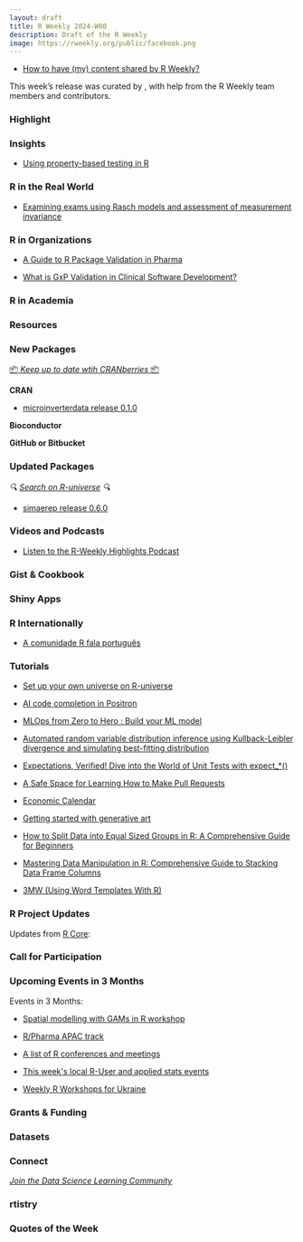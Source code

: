 ```yaml
---
layout: draft
title: R Weekly 2024-W00
description: Draft of the R Weekly
image: https://rweekly.org/public/facebook.png
---
```


+ [How to have (my) content shared by R Weekly?](https://github.com/rweekly/rweekly.org#how-to-have-my-content-shared-by-r-weekly)

This week’s release was curated by [](), with help from the R Weekly team members and contributors.

### Highlight

### Insights

+ [Using property-based testing in R](https://www.etiennebacher.com/posts/2024-10-01-using-property-testing-in-r/)

### R in the Real World

+ [Examining exams using Rasch models and assessment of measurement invariance](https://www.zeileis.org/news/exams/)


### R in Organizations

+ [A Guide to R Package Validation in Pharma](https://www.appsilon.com/post/r-package-validation-in-pharma)

+ [What is GxP Validation in Clinical Software Development?](https://www.appsilon.com/post/gxp-validation-in-clinical-software-development)


### R in Academia

### Resources

### New Packages

<!-- <p class="added-hostname"><a href="https://rweekly.org/live" target="_blank" class="externalLink">📦 <i>Go Live for More New Pkgs</i> 📦</a></p> -->
<p class="added-hostname"><a href="https://dirk.eddelbuettel.com/cranberries/cran/new/" target="_blank" class="externalLink">📦 <i>Keep up to date wtih CRANberries</i> 📦</a></p>

**CRAN**

+ [microinverterdata release 0.1.0](https://camembr.github.io/microinverterdata/)

**Bioconductor**

**GitHub or Bitbucket**

### Updated Packages

<i>🔍 [Search on R-universe](https://r-universe.dev/search/) 🔍</i>

+ [simaerep release 0.6.0](https://www.datisticsblog.com/2024/09/simaerep-v0.6.0/)


### Videos and Podcasts

+ [Listen to the R-Weekly Highlights Podcast](https://serve.podhome.fm/r-weekly-highlights)

### Gist & Cookbook

### Shiny Apps

### R Internationally

+ [A comunidade R fala português](https://ropensci.org/commcalls/translation-portuguese/)

### Tutorials

+ [Set up your own universe on R-universe](https://docs.r-universe.dev/publish/set-up.html)

+ [AI code completion in Positron](https://blog.stephenturner.us/p/ai-code-completion-in-positron)

+ [MLOps from Zero to Hero : Build your ML model](https://blog.thaink2.com/posts/mlops%20end%20to%20end%20part%2001/)

* [Automated random variable distribution inference using Kullback-Leibler divergence and simulating best-fitting distribution](https://thierrymoudiki.github.io/blog/2024/10/02/r/fitdistr)

+ [Expectations, Verified! Dive into the World of Unit Tests with expect\_\*()](https://rtask.thinkr.fr/expectations-verified-dive-into-the-world-of-unit-tests-with-expect_/)

* [A Safe Space for Learning How to Make Pull Requests](https://jcarroll.com.au/2024/10/01/a-safe-space-for-learning-how-to-make-pull-requests/)

+ [Economic Calendar](https://datawookie.dev/blog/2024/10/economic-calendar/)

+ [Getting started with generative art](https://nrennie.rbind.io/blog/getting-started-generative-art/)


+ [How to Split Data into Equal Sized Groups in R: A Comprehensive Guide for Beginners](https://www.spsanderson.com/steveondata/posts/2024-10-03/)

+ [Mastering Data Manipulation in R: Comprehensive Guide to Stacking Data Frame Columns](https://www.spsanderson.com/steveondata/posts/2024-09-30/)

+ [3MW (Using Word Templates With R)](https://3mw.albert-rapp.de/p/using-word-templates-with-r)


<!--<div class="post-more-begin></div><div class="post-more-end"></div>-->

### R Project Updates

Updates from [R Core](http://developer.r-project.org/blosxom.cgi/R-devel/NEWS):

### Call for Participation

### Upcoming Events in 3 Months

Events in 3 Months:

+ [Spatial modelling with GAMs in R workshop](https://r-posts.com/spatial-modelling-with-gams-in-r-workshop/)

+ [R/Pharma APAC track](https://rinpharma.com/post/2024-07-17-apac-track/)

+ [A list of R conferences and meetings](https://jumpingrivers.github.io/meetingsR/events.html)

+ [This week's local R-User and applied stats events](https://community.rstudio.com/c/irl)

+ [Weekly R Workshops for Ukraine](https://sites.google.com/view/dariia-mykhailyshyna/main/r-workshops-for-ukraine)

### Grants & Funding

### Datasets

### Connect

<i>[Join the Data Science Learning Community](https://DSLC.io/)</i>

### rtistry

### Quotes of the Week
